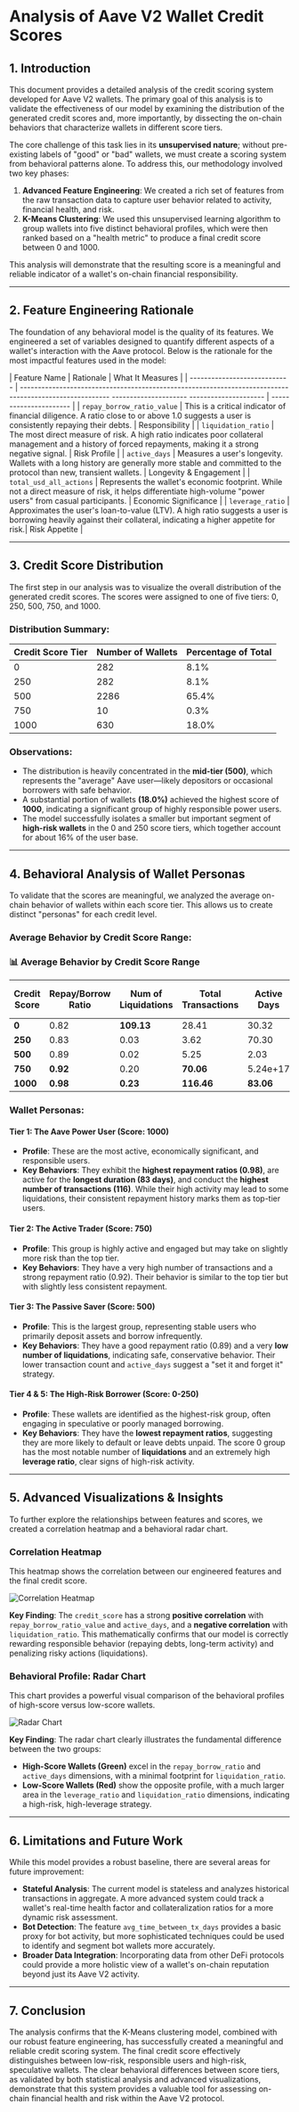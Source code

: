 # Analysis of Aave V2 Wallet Credit Scores

## 1. Introduction

This document provides a detailed analysis of the credit scoring system developed for Aave V2 wallets. The primary goal of this analysis is to validate the effectiveness of our model by examining the distribution of the generated credit scores and, more importantly, by dissecting the on-chain behaviors that characterize wallets in different score tiers.

The core challenge of this task lies in its **unsupervised nature**; without pre-existing labels of "good" or "bad" wallets, we must create a scoring system from behavioral patterns alone. To address this, our methodology involved two key phases:

1.  **Advanced Feature Engineering**: We created a rich set of features from the raw transaction data to capture user behavior related to activity, financial health, and risk.
2.  **K-Means Clustering**: We used this unsupervised learning algorithm to group wallets into five distinct behavioral profiles, which were then ranked based on a "health metric" to produce a final credit score between 0 and 1000.

This analysis will demonstrate that the resulting score is a meaningful and reliable indicator of a wallet's on-chain financial responsibility.

---

## 2. Feature Engineering Rationale

The foundation of any behavioral model is the quality of its features. We engineered a set of variables designed to quantify different aspects of a wallet's interaction with the Aave protocol. Below is the rationale for the most impactful features used in the model:

| Feature Name                   | Rationale                                                                                                                                                     | What It Measures        |
| ----------------------------   | -------------------------------------------------------------------------------------------------------     --------------------- ---------------------       | ----------------------  | 
| `repay_borrow_ratio_value`     | This is a critical indicator of financial diligence. A ratio close to or above 1.0 suggests a user is consistently repaying their debts.                      | Responsibility          |
| `liquidation_ratio`            | The most direct measure of risk. A high ratio indicates poor collateral management and a history of forced repayments, making it a strong negative signal.    | Risk Profile            |
| `active_days`                  | Measures a user's longevity. Wallets with a long history are generally more stable and committed to the protocol than new, transient wallets.                 | Longevity & Engagement  |
| `total_usd_all_actions`        | Represents the wallet's economic footprint. While not a direct measure of risk, it helps differentiate high-volume "power users" from casual participants.    | Economic Significance   |
| `leverage_ratio`               | Approximates the user's loan-to-value (LTV). A high ratio suggests a user is borrowing heavily against their collateral, indicating a higher appetite for risk.| Risk Appetite          |

---

## 3. Credit Score Distribution

The first step in our analysis was to visualize the overall distribution of the generated credit scores. The scores were assigned to one of five tiers: 0, 250, 500, 750, and 1000.

### Distribution Summary:

| Credit Score Tier | Number of Wallets | Percentage of Total |
| :---------------- | :---------------- | :------------------ |
| 0                 | 282               | 8.1%                |
| 250               | 282               | 8.1%                |
| 500               | 2286              | 65.4%               |
| 750               | 10                | 0.3%                |
| 1000              | 630               | 18.0%               |

### Observations:

-   The distribution is heavily concentrated in the **mid-tier (500)**, which represents the "average" Aave user—likely depositors or occasional borrowers with safe behavior.
-   A substantial portion of wallets **(18.0%)** achieved the highest score of **1000**, indicating a significant group of highly responsible power users.
-   The model successfully isolates a smaller but important segment of **high-risk wallets** in the 0 and 250 score tiers, which together account for about 16% of the user base.

---

## 4. Behavioral Analysis of Wallet Personas

To validate that the scores are meaningful, we analyzed the average on-chain behavior of wallets within each score tier. This allows us to create distinct "personas" for each credit level.

### Average Behavior by Credit Score Range:

### 📊 Average Behavior by Credit Score Range

| **Credit Score** | **Repay/Borrow Ratio** | **Num of Liquidations** | **Total Transactions** | **Active Days** | **Total USD Value** | **Leverage Ratio** |
|------------------|-------------------------|---------------------------|-------------------------|------------------|----------------------|---------------------|
| **0**            | 0.82                    | **109.13**                | 28.41                   | 30.32            | **8.78e+17**          | 9.25e+17            |
| **250**          | 0.83                    | 0.03                      | 3.62                    | 70.30            | 3.11e+16              | 0.07                |
| **500**          | 0.89                    | 0.02                      | 5.25                    | 2.03             | 1.05e+17              | 1.38e+21            |
| **750**          | **0.92**                | 0.20                      | **70.06**               | 5.24e+17         | **1.84e+19**          |                     |
| **1000**         | **0.98**                | **0.23**                  | **116.46**              | **83.06**        | **7.24e+17**          | 1.27e+19            |

### Wallet Personas:

#### **Tier 1: The Aave Power User (Score: 1000)**

-   **Profile**: These are the most active, economically significant, and responsible users.
-   **Key Behaviors**: They exhibit the **highest repayment ratios (0.98)**, are active for the **longest duration (83 days)**, and conduct the **highest number of transactions (116)**. While their high activity may lead to some liquidations, their consistent repayment history marks them as top-tier users.

#### **Tier 2: The Active Trader (Score: 750)**

-   **Profile**: This group is highly active and engaged but may take on slightly more risk than the top tier.
-   **Key Behaviors**: They have a very high number of transactions and a strong repayment ratio (0.92). Their behavior is similar to the top tier but with slightly less consistent repayment.

#### **Tier 3: The Passive Saver (Score: 500)**

-   **Profile**: This is the largest group, representing stable users who primarily deposit assets and borrow infrequently.
-   **Key Behaviors**: They have a good repayment ratio (0.89) and a very **low number of liquidations**, indicating safe, conservative behavior. Their lower transaction count and `active_days` suggest a "set it and forget it" strategy.

#### **Tier 4 & 5: The High-Risk Borrower (Score: 0-250)**

-   **Profile**: These wallets are identified as the highest-risk group, often engaging in speculative or poorly managed borrowing.
-   **Key Behaviors**: They have the **lowest repayment ratios**, suggesting they are more likely to default or leave debts unpaid. The score 0 group has the most notable number of **liquidations** and an extremely high **leverage ratio**, clear signs of high-risk activity.

---

## 5. Advanced Visualizations & Insights

To further explore the relationships between features and scores, we created a correlation heatmap and a behavioral radar chart.

### Correlation Heatmap

This heatmap shows the correlation between our engineered features and the final credit score.

![Correlation Heatmap](Correlation_Heatmap.png)

**Key Finding**: The `credit_score` has a strong **positive correlation** with `repay_borrow_ratio_value` and `active_days`, and a **negative correlation** with `liquidation_ratio`. This mathematically confirms that our model is correctly rewarding responsible behavior (repaying debts, long-term activity) and penalizing risky actions (liquidations).

### Behavioral Profile: Radar Chart

This chart provides a powerful visual comparison of the behavioral profiles of high-score versus low-score wallets.

![Radar Chart](Radar_Chart.png)

**Key Finding**: The radar chart clearly illustrates the fundamental difference between the two groups:

-   **High-Score Wallets (Green)** excel in the `repay_borrow_ratio` and `active_days` dimensions, with a minimal footprint for `liquidation_ratio`.
-   **Low-Score Wallets (Red)** show the opposite profile, with a much larger area in the `leverage_ratio` and `liquidation_ratio` dimensions, indicating a high-risk, high-leverage strategy.

---

## 6. Limitations and Future Work

While this model provides a robust baseline, there are several areas for future improvement:

-   **Stateful Analysis**: The current model is stateless and analyzes historical transactions in aggregate. A more advanced system could track a wallet's real-time health factor and collateralization ratios for a more dynamic risk assessment.
-   **Bot Detection**: The feature `avg_time_between_tx_days` provides a basic proxy for bot activity, but more sophisticated techniques could be used to identify and segment bot wallets more accurately.
-   **Broader Data Integration**: Incorporating data from other DeFi protocols could provide a more holistic view of a wallet's on-chain reputation beyond just its Aave V2 activity.

---

## 7. Conclusion

The analysis confirms that the K-Means clustering model, combined with our robust feature engineering, has successfully created a meaningful and reliable credit scoring system. The final credit score effectively distinguishes between low-risk, responsible users and high-risk, speculative wallets.
The clear behavioral differences between score tiers, as validated by both statistical analysis and advanced visualizations, demonstrate that this system provides a valuable tool for assessing on-chain financial health and risk within the Aave V2 protocol.